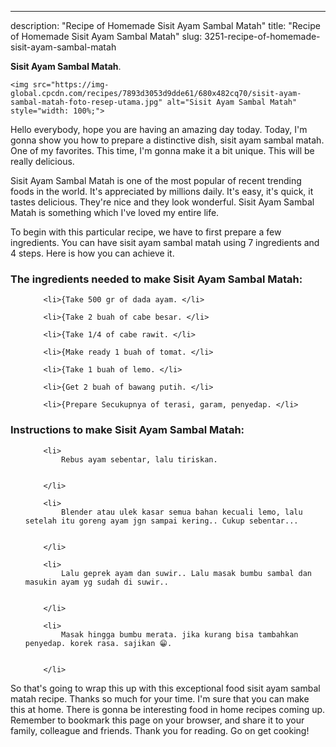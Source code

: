 ---
description: "Recipe of Homemade Sisit Ayam Sambal Matah"
title: "Recipe of Homemade Sisit Ayam Sambal Matah"
slug: 3251-recipe-of-homemade-sisit-ayam-sambal-matah

<p>
	<strong>Sisit Ayam Sambal Matah</strong>. 
	
</p>
<p>
	
	<img src="https://img-global.cpcdn.com/recipes/7893d3053d9dde61/680x482cq70/sisit-ayam-sambal-matah-foto-resep-utama.jpg" alt="Sisit Ayam Sambal Matah" style="width: 100%;">
	
	
</p>
<p>
	Hello everybody, hope you are having an amazing day today. Today, I'm gonna show you how to prepare a distinctive dish, sisit ayam sambal matah. One of my favorites. This time, I'm gonna make it a bit unique. This will be really delicious.
</p>
	
<p>
	Sisit Ayam Sambal Matah is one of the most popular of recent trending foods in the world. It's appreciated by millions daily. It's easy, it's quick, it tastes delicious. They're nice and they look wonderful. Sisit Ayam Sambal Matah is something which I've loved my entire life.
</p>
<p>
	
</p>

<p>
To begin with this particular recipe, we have to first prepare a few ingredients. You can have sisit ayam sambal matah using 7 ingredients and 4 steps. Here is how you can achieve it.
</p>

<h3>The ingredients needed to make Sisit Ayam Sambal Matah:</h3>

<ol>
	
		<li>{Take 500 gr of dada ayam. </li>
	
		<li>{Take 2 buah of cabe besar. </li>
	
		<li>{Take 1/4 of cabe rawit. </li>
	
		<li>{Make ready 1 buah of tomat. </li>
	
		<li>{Take 1 buah of lemo. </li>
	
		<li>{Get 2 buah of bawang putih. </li>
	
		<li>{Prepare Secukupnya of terasi, garam, penyedap. </li>
	
</ol>
<p>
	
</p>

<h3>Instructions to make Sisit Ayam Sambal Matah:</h3>

<ol>
	
		<li>
			Rebus ayam sebentar, lalu tiriskan.
			
			
		</li>
	
		<li>
			Blender atau ulek kasar semua bahan kecuali lemo, lalu setelah itu goreng ayam jgn sampai kering.. Cukup sebentar...
			
			
		</li>
	
		<li>
			Lalu geprek ayam dan suwir.. Lalu masak bumbu sambal dan masukin ayam yg sudah di suwir..
			
			
		</li>
	
		<li>
			Masak hingga bumbu merata. jika kurang bisa tambahkan penyedap. korek rasa. sajikan 😁.
			
			
		</li>
	
</ol>

<p>
	
</p>

<p>
	So that's going to wrap this up with this exceptional food sisit ayam sambal matah recipe. Thanks so much for your time. I'm sure that you can make this at home. There is gonna be interesting food in home recipes coming up. Remember to bookmark this page on your browser, and share it to your family, colleague and friends. Thank you for reading. Go on get cooking!
</p>
